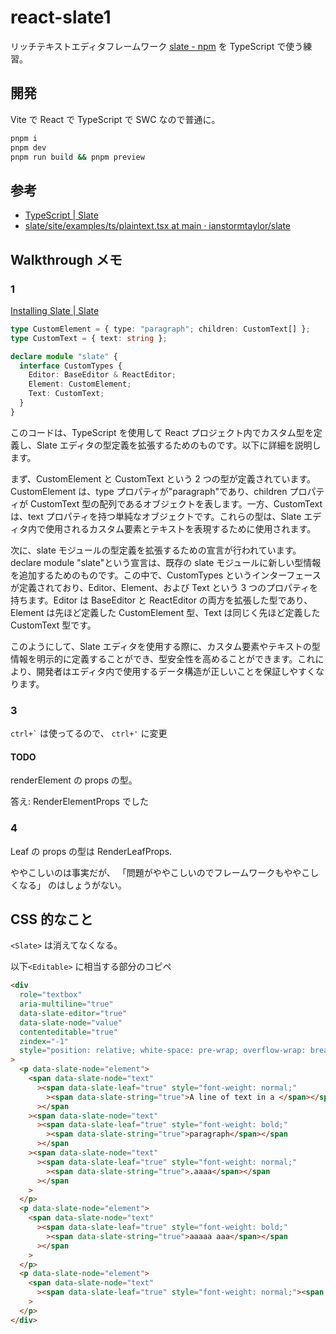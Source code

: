 # react-slate1

リッチテキストエディタフレームワーク
[slate - npm](https://www.npmjs.com/package/slate)
を
TypeScript で使う練習。

## 開発

Vite で React で TypeScript で SWC なので普通に。

```sh
pnpm i
pnpm dev
pnpm run build && pnpm preview
```

## 参考

- [TypeScript | Slate](https://docs.slatejs.org/concepts/12-typescript)
- [slate/site/examples/ts/plaintext.tsx at main · ianstormtaylor/slate](https://github.com/ianstormtaylor/slate/blob/main/site/examples/ts/plaintext.tsx)

## Walkthrough メモ

### 1

[Installing Slate | Slate](https://docs.slatejs.org/walkthroughs/01-installing-slate)

```typescript
type CustomElement = { type: "paragraph"; children: CustomText[] };
type CustomText = { text: string };

declare module "slate" {
  interface CustomTypes {
    Editor: BaseEditor & ReactEditor;
    Element: CustomElement;
    Text: CustomText;
  }
}
```

このコードは、TypeScript を使用して React プロジェクト内でカスタム型を定義し、Slate エディタの型定義を拡張するためのものです。以下に詳細を説明します。

まず、CustomElement と CustomText という 2 つの型が定義されています。CustomElement は、type プロパティが"paragraph"であり、children プロパティが CustomText 型の配列であるオブジェクトを表します。一方、CustomText は、text プロパティを持つ単純なオブジェクトです。これらの型は、Slate エディタ内で使用されるカスタム要素とテキストを表現するために使用されます。

次に、slate モジュールの型定義を拡張するための宣言が行われています。declare module "slate"という宣言は、既存の slate モジュールに新しい型情報を追加するためのものです。この中で、CustomTypes というインターフェースが定義されており、Editor、Element、および Text という 3 つのプロパティを持ちます。Editor は BaseEditor と ReactEditor の両方を拡張した型であり、Element は先ほど定義した CustomElement 型、Text は同じく先ほど定義した CustomText 型です。

このようにして、Slate エディタを使用する際に、カスタム要素やテキストの型情報を明示的に定義することができ、型安全性を高めることができます。これにより、開発者はエディタ内で使用するデータ構造が正しいことを保証しやすくなります。

### 3

<code>ctrl+\`</code> は使ってるので、 `ctrl+'` に変更

#### TODO

renderElement の props の型。

答え: RenderElementProps でした

### 4

Leaf の props の型は RenderLeafProps.

ややこしいのは事実だが、
「問題がややこしいのでフレームワークもややこしくなる」
のはしょうがない。

## CSS 的なこと

`<Slate>` は消えてなくなる。

以下`<Editable>` に相当する部分のコピペ

```html
<div
  role="textbox"
  aria-multiline="true"
  data-slate-editor="true"
  data-slate-node="value"
  contenteditable="true"
  zindex="-1"
  style="position: relative; white-space: pre-wrap; overflow-wrap: break-word;"
>
  <p data-slate-node="element">
    <span data-slate-node="text"
      ><span data-slate-leaf="true" style="font-weight: normal;"
        ><span data-slate-string="true">A line of text in a </span></span
      ></span
    ><span data-slate-node="text"
      ><span data-slate-leaf="true" style="font-weight: bold;"
        ><span data-slate-string="true">paragraph</span></span
      ></span
    ><span data-slate-node="text"
      ><span data-slate-leaf="true" style="font-weight: normal;"
        ><span data-slate-string="true">.aaaa</span></span
      ></span
    >
  </p>
  <p data-slate-node="element">
    <span data-slate-node="text"
      ><span data-slate-leaf="true" style="font-weight: bold;"
        ><span data-slate-string="true">aaaaa aaa</span></span
      ></span
    >
  </p>
  <p data-slate-node="element">
    <span data-slate-node="text"
      ><span data-slate-leaf="true" style="font-weight: normal;"><span data-slate-string="true">bbb</span></span></span
    >
  </p>
</div>
```
